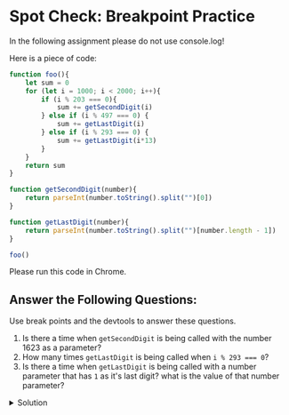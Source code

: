 # Spot Check: Breakpoint Practice

In the following assignment please do not use console.log!

Here is a piece of code:
```js
function foo(){
    let sum = 0
    for (let i = 1000; i < 2000; i++){
        if (i % 203 === 0){
            sum += getSecondDigit(i)
        } else if (i % 497 === 0) {
            sum += getLastDigit(i)
        } else if (i % 293 === 0) {
            sum += getLastDigit(i*13)
        } 
    }
    return sum
}

function getSecondDigit(number){
    return parseInt(number.toString().split("")[0])
}

function getLastDigit(number){
    return parseInt(number.toString().split("")[number.length - 1])
}

foo()
```

Please run this code in Chrome.

## Answer the Following Questions:
Use break points and the devtools to answer these questions.

1. Is there a time when `getSecondDigit` is being called with the number 1623 as a parameter? 
1. How many times `getLastDigit` is being called when `i % 293 === 0`?
1. Is there a time when `getLastDigit` is being called with a number parameter that has `1` as it's last digit? what is the value of that number parameter?


<details>
  <summary>
     Solution
  </summary>
  <ol>
  <li>No. It is being called with 1624</li>
   <li>3</li>
    <li>Yes, 1491.</li>
  </ol>



</details>